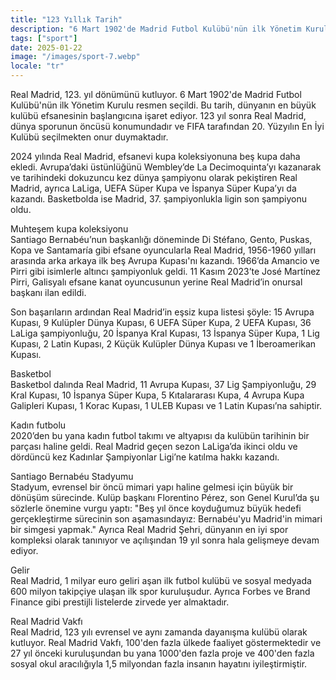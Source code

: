 ```yaml
---
title: "123 Yıllık Tarih"
description: "6 Mart 1902'de Madrid Futbol Kulübü'nün ilk Yönetim Kurulu seçildi."
tags: ["sport"]
date: 2025-01-22
image: "/images/sport-7.webp"
locale: "tr"
---
```


Real Madrid, 123. yıl dönümünü kutluyor. 6 Mart 1902'de Madrid Futbol Kulübü'nün ilk Yönetim Kurulu resmen seçildi. Bu tarih, dünyanın en büyük kulübü efsanesinin başlangıcına işaret ediyor. 123 yıl sonra Real Madrid, dünya sporunun öncüsü konumundadır ve FIFA tarafından 20. Yüzyılın En İyi Kulübü seçilmekten onur duymaktadır.

2024 yılında Real Madrid, efsanevi kupa koleksiyonuna beş kupa daha ekledi. Avrupa’daki üstünlüğünü Wembley’de La Decimoquinta’yı kazanarak ve tarihindeki dokuzuncu kez dünya şampiyonu olarak pekiştiren Real Madrid, ayrıca LaLiga, UEFA Süper Kupa ve İspanya Süper Kupa’yı da kazandı. Basketbolda ise Madrid, 37. şampiyonlukla ligin son şampiyonu oldu.

Muhteşem kupa koleksiyonu  
Santiago Bernabéu’nun başkanlığı döneminde Di Stéfano, Gento, Puskas, Kopa ve Santamaría gibi efsane oyuncularla Real Madrid, 1956-1960 yılları arasında arka arkaya ilk beş Avrupa Kupası'nı kazandı. 1966’da Amancio ve Pirri gibi isimlerle altıncı şampiyonluk geldi. 11 Kasım 2023’te José Martínez Pirri, Galisyalı efsane kanat oyuncusunun yerine Real Madrid’in onursal başkanı ilan edildi.

Son başarıların ardından Real Madrid’in eşsiz kupa listesi şöyle: 15 Avrupa Kupası, 9 Kulüpler Dünya Kupası, 6 UEFA Süper Kupa, 2 UEFA Kupası, 36 LaLiga şampiyonluğu, 20 İspanya Kral Kupası, 13 İspanya Süper Kupa, 1 Lig Kupası, 2 Latin Kupası, 2 Küçük Kulüpler Dünya Kupası ve 1 İberoamerikan Kupası.

Basketbol  
Basketbol dalında Real Madrid, 11 Avrupa Kupası, 37 Lig Şampiyonluğu, 29 Kral Kupası, 10 İspanya Süper Kupa, 5 Kıtalararası Kupa, 4 Avrupa Kupa Galipleri Kupası, 1 Korac Kupası, 1 ULEB Kupası ve 1 Latin Kupası’na sahiptir.

Kadın futbolu  
2020’den bu yana kadın futbol takımı ve altyapısı da kulübün tarihinin bir parçası haline geldi. Real Madrid geçen sezon LaLiga’da ikinci oldu ve dördüncü kez Kadınlar Şampiyonlar Ligi’ne katılma hakkı kazandı.

Santiago Bernabéu Stadyumu  
Stadyum, evrensel bir öncü mimari yapı haline gelmesi için büyük bir dönüşüm sürecinde. Kulüp başkanı Florentino Pérez, son Genel Kurul’da şu sözlerle önemine vurgu yaptı: "Beş yıl önce koyduğumuz büyük hedefi gerçekleştirme sürecinin son aşamasındayız: Bernabéu'yu Madrid'in mimari bir simgesi yapmak." Ayrıca Real Madrid Şehri, dünyanın en iyi spor kompleksi olarak tanınıyor ve açılışından 19 yıl sonra hala gelişmeye devam ediyor.

Gelir  
Real Madrid, 1 milyar euro geliri aşan ilk futbol kulübü ve sosyal medyada 600 milyon takipçiye ulaşan ilk spor kuruluşudur. Ayrıca Forbes ve Brand Finance gibi prestijli listelerde zirvede yer almaktadır.

Real Madrid Vakfı  
Real Madrid, 123 yılı evrensel ve aynı zamanda dayanışma kulübü olarak kutluyor. Real Madrid Vakfı, 100'den fazla ülkede faaliyet göstermektedir ve 27 yıl önceki kuruluşundan bu yana 1000'den fazla proje ve 400'den fazla sosyal okul aracılığıyla 1,5 milyondan fazla insanın hayatını iyileştirmiştir.
